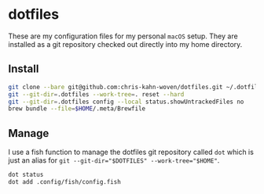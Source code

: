 # dotfiles

These are my configuration files for my personal `macOS` setup. They are installed as a git repository checked out directly into my home directory.

## Install

```bash
git clone --bare git@github.com:chris-kahn-woven/dotfiles.git ~/.dotfiles
git --git-dir=.dotfiles --work-tree=. reset --hard
git --git-dir=.dotfiles config --local status.showUntrackedFiles no
brew bundle --file=$HOME/.meta/Brewfile
```

## Manage

I use a fish function to manage the dotfiles git repository called `dot` which is just an alias for `git --git-dir="$DOTFILES" --work-tree="$HOME"`.

```bash
dot status
dot add .config/fish/config.fish
```


